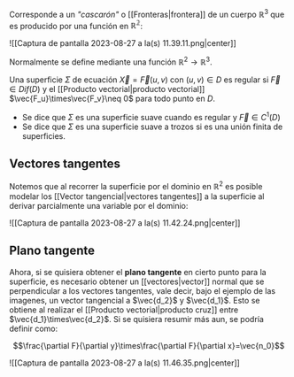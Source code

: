 
Corresponde a un *"cascarón"* o [[Fronteras|frontera]] de un cuerpo $\mathbb{R}^3$ que es producido por una función en $\mathbb{R^2}$: 

![[Captura de pantalla 2023-08-27 a la(s) 11.39.11.png|center]]

Normalmente se define mediante una función $\mathbb{R}^2\to\mathbb{R}^3$. 

Una superficie $\Sigma$ de ecuación $\vec{X}=\vec{F}(u,v)$ con $(u,v)\in D$ es regular si $\vec{F}\in Dif(D)$ y el [[Producto vectorial|producto vectorial]] $\vec{F_u}\times\vec{F_v}\neq 0$ para todo punto en $D$. 

- Se dice que $\Sigma$ es una superficie suave cuando es regular y $\vec{F}\in C^1(D)$
- Se dice que $\Sigma$ es una superficie suave a trozos si es una unión finita de superficies. 

## Vectores tangentes 

Notemos que al recorrer la superficie por el dominio en $\mathbb{R}^2$ es posible modelar los [[Vector tangencial|vectores tangentes]] a la superficie al derivar parcialmente una variable por el dominio: 

![[Captura de pantalla 2023-08-27 a la(s) 11.42.24.png|center]]

## Plano tangente 

Ahora, si se quisiera obtener el **plano tangente** en cierto punto para la superficie, es necesario obtener un [[vectores|vector]] normal que se perpendicular a los vectores tangentes, vale decir, bajo el ejemplo de las imagenes, un vector tangencial a $\vec{d_2}$ y $\vec{d_1}$. Esto se obtiene al realizar el [[Producto vectorial|producto cruz]] entre $\vec{d_1}\times\vec{d_2}$. Si se quisiera resumir más aun, se podría definir como: 

$$\frac{\partial F}{\partial y}\times\frac{\partial F}{\partial x}=\vec{n_0}$$

![[Captura de pantalla 2023-08-27 a la(s) 11.46.35.png|center]]

